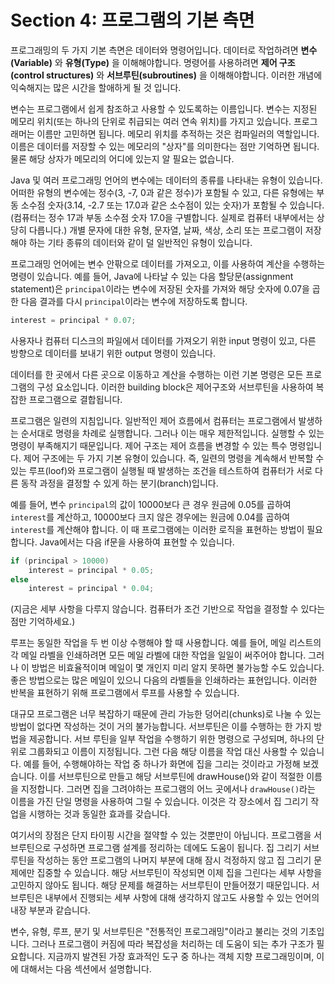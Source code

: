 # Section 4: 프로그램의 기본 측면

프로그래밍의 두 가지 기본 측면은 데이터와 명령어입니다. 데이터로 작업하려면 **변수(Variable)** 와 **유형(Type)** 을 이해해야합니다. 
명령어를 사용하려면 **제어 구조(control structures)** 와 **서브루틴(subroutines)** 을 이해해야합니다. 
이러한 개념에 익숙해지는 많은 시간을 할애하게 될 것 입니다.

변수는 프로그램에서 쉽게 참조하고 사용할 수 있도록하는 이름입니다. 변수는 지정된 메모리 위치(또는 하나의 단위로 취급되는 여러 연속 위치)를 가지고 있습니다.
프로그래머는 이름만 고민하면 됩니다. 메모리 위치를 추적하는 것은 컴파일러의 역할입니다.
이름은 데이터를 저장할 수 있는 메모리의 "상자"를 의미한다는 점만 기억하면 됩니다. 물론 해당 상자가 메모리의 어디에 있는지 알 필요는 없습니다.

Java 및 여러 프로그래밍 언어의 변수에는 데이터의 종류를 나타내는 유형이 있습니다.
어떠한 유형의 변수에는 정수(3, -7, 0과 같은 정수)가 포함될 수 있고, 다른 유형에는 부동 소수점 숫자(3.14, -2.7 또는 17.0과 같은 소수점이 있는 숫자)가 포함될 수 있습니다. (컴퓨터는 정수 17과 부동 소수점 숫자 17.0을 구별합니다. 실제로 컴퓨터 내부에서는 상당히 다릅니다.)
개별 문자에 대한 유형, 문자열, 날짜, 색상, 소리 또는 프로그램이 저장해야 하는 기타 종류의 데이터와 같이 덜 일반적인 유형이 있습니다.

프로그래밍 언어에는 변수 안팎으로 데이터를 가져오고, 이를 사용하여 계산을 수행하는 명령이 있습니다.
예를 들어, Java에 나타날 수 있는 다음 할당문(assignment statement)은 `principal`이라는 변수에 저장된 숫자를 가져와 해당 숫자에 0.07을 곱한 다음 결과를 다시 `principal`이라는 변수에 저장하도록 합니다.
```java
interest = principal * 0.07;
```
사용자나 컴퓨터 디스크의 파일에서 데이터를 가져오기 위한 input 명령이 있고, 다른 방향으로 데이터를 보내기 위한 output 명령이 있습니다.

데이터를 한 곳에서 다른 곳으로 이동하고 계산을 수행하는 이런 기본 명령은 모든 프로그램의 구성 요소입니다. 이러한 building block은 제어구조와 서브루틴을 사용하여 복잡한 프로그램으로 결합됩니다.

프로그램은 일련의 지침입니다. 일반적인 제어 흐름에서 컴퓨터는 프로그램에서 발생하는 순서대로 명령을 차례로 실행합니다.
그러나 이는 매우 제한적입니다. 실행할 수 있는 명령이 부족해지기 때문입니다.
제어 구조는 제어 흐름을 변경할 수 있는 특수 명령입니다. 제어 구조에는 두 가지 기본 유형이 있습니다.
즉, 일련의 명령을 계속해서 반복할 수 있는 루프(loof)와 프로그램이 실행될 때 발생하는 조건을 테스트하여 컴퓨터가 서로 다른 동작 과정을 결정할 수 있게 하는 분기(branch)입니다. 

예를 들어, 변수 `principal`의 값이 10000보다 큰 경우 원금에 0.05를 곱하여 `interest`를 계산하고,
10000보다 크지 않은 경우에는 원금에 0.04를 곱하여 `interest`를 계산해야 합니다.
이 때 프로그램에는 이러한 로직을 표현하는 방법이 필요합니다. Java에서는 다음 if문을 사용하여 표현할 수 있습니다.
```java
if (principal > 10000)
    interest = principal * 0.05;
else
    interest = principal * 0.04;
```
(지금은 세부 사항을 다루지 않습니다. 컴퓨터가 조건 기반으로 작업을 결정할 수 있다는 점만 기억하세요.)

루프는 동일한 작업을 두 번 이상 수행해야 할 때 사용합니다. 예를 들어, 메일 리스트의 각 메일 라벨을 인쇄하려면 모든 메일 라벨에 대한 작업을 일일이 써주어야 합니다.
그러나 이 방법은 비효율적이며 메일이 몇 개인지 미리 알지 못하면 불가능할 수도 있습니다. 좋은 방법으로는 많은 메일이 있으니 다음의 라벨들을 인쇄하라는 표현입니다.
이러한 반복을 표현하기 위해 프로그램에서 루프를 사용할 수 있습니다.

대규모 프로그램은 너무 복잡하기 때문에 관리 가능한 덩어리(chunks)로 나눌 수 있는 방법이 없다면 작성하는 것이 거의 불가능합니다.
서브루틴은 이를 수행하는 한 가지 방법을 제공합니다. 서브 루틴을 일부 작업을 수행하기 위한 명령으로 구성되며, 하나의 단위로 그룹화되고 이름이 지정됩니다.
그런 다음 해당 이름을 작업 대신 사용할 수 있습니다. 예를 들어, 수행해야하는 작업 중 하나가 화면에 집을 그리는 것이라고 가정해 보겠습니다. 이를 서브루틴으로 만들고 해당 서브루틴에 drawHouse()와 같이 적절한 이름을 지정합니다.
그러면 집을 그려야하는 프로그램의 어느 곳에서나 `drawHouse()`라는 이름을 가진 단일 명령을 사용하여 그릴 수 있습니다.
이것은 각 장소에서 집 그리기 작업을 시행하는 것과 동일한 효과를 갖습니다.

여기서의 장점은 단지 타이핑 시간을 절약할 수 있는 것뿐만이 아닙니다. 프로그램을 서브루틴으로 구성하면 프로그램 설계를 정리하는 데에도 도움이 됩니다.
집 그리기 서브루틴을 작성하는 동안 프로그램의 나머지 부분에 대해 잠시 걱정하지 않고 집 그리기 문제에만 집중할 수 있습니다.
해당 서브루틴이 작성되면 이제 집을 그린다는 세부 사항을 고민하지 않아도 됩니다. 해당 문제를 해결하는 서브루틴이 만들어졌기 때문입니다.
서브루틴은 내부에서 진행되는 세부 사항에 대해 생각하지 않고도 사용할 수 있는 언어의 내장 부분과 같습니다.

변수, 유형, 루프, 분기 및 서브루틴은 "전통적인 프로그래밍"이라고 불리는 것의 기초입니다.
그러나 프로그램이 커짐에 따라 복잡성을 처리하는 데 도움이 되는 추가 구조가 필요합니다. 지금까지 발견된 가장 효과적인 도구 중 하나는 객체 지향 프로그래밍이며, 이에 대해서는 다음 섹션에서 설명합니다.
